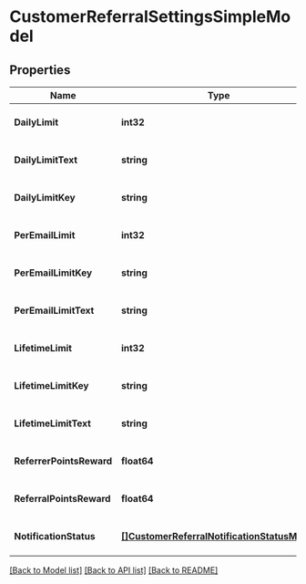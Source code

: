 # CustomerReferralSettingsSimpleModel

## Properties
Name | Type | Description | Notes
------------ | ------------- | ------------- | -------------
**DailyLimit** | **int32** |  | [optional] [default to null]
**DailyLimitText** | **string** |  | [optional] [default to null]
**DailyLimitKey** | **string** |  | [optional] [default to null]
**PerEmailLimit** | **int32** |  | [optional] [default to null]
**PerEmailLimitKey** | **string** |  | [optional] [default to null]
**PerEmailLimitText** | **string** |  | [optional] [default to null]
**LifetimeLimit** | **int32** |  | [optional] [default to null]
**LifetimeLimitKey** | **string** |  | [optional] [default to null]
**LifetimeLimitText** | **string** |  | [optional] [default to null]
**ReferrerPointsReward** | **float64** |  | [optional] [default to null]
**ReferralPointsReward** | **float64** |  | [optional] [default to null]
**NotificationStatus** | [**[]CustomerReferralNotificationStatusModel**](CustomerReferralNotificationStatusModel.md) |  | [optional] [default to null]

[[Back to Model list]](../README.md#documentation-for-models) [[Back to API list]](../README.md#documentation-for-api-endpoints) [[Back to README]](../README.md)


